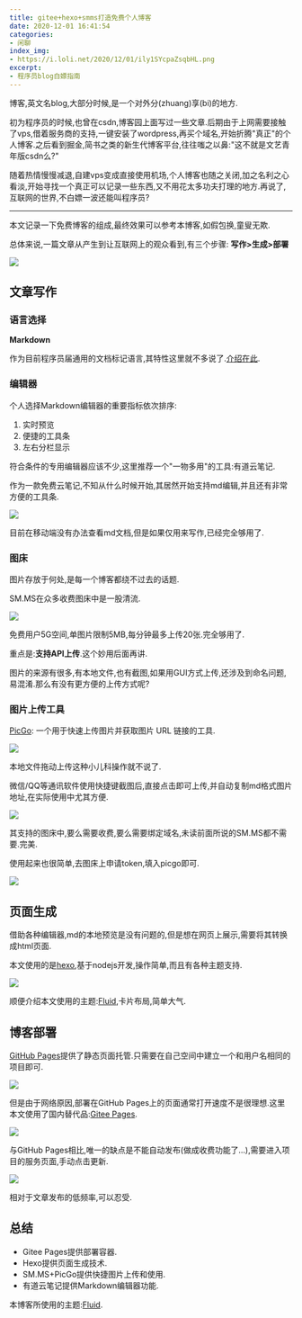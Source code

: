 ```yaml
---
title: gitee+hexo+smms打造免费个人博客
date: 2020-12-01 16:41:54
categories:
- 闲聊
index_img:
- https://i.loli.net/2020/12/01/ily1SYcpaZsqbHL.png
excerpt:
- 程序员blog白嫖指南
---
```

 博客,英文名blog,大部分时候,是一个对外分(zhuang)享(bi)的地方.

 初为程序员的时候,也曾在csdn,博客园上面写过一些文章.后期由于上网需要接触了vps,借着服务商的支持,一键安装了wordpress,再买个域名,开始折腾"真正"的个人博客.之后看到掘金,简书之类的新生代博客平台,往往嗤之以鼻:"这不就是文艺青年版csdn么?"

 随着热情慢慢减退,自建vps变成直接使用机场,个人博客也随之关闭,加之名利之心看淡,开始寻找一个真正可以记录一些东西,又不用花太多功夫打理的地方.再说了,互联网的世界,不白嫖一波还能叫程序员?


---

本文记录一下免费博客的组成,最终效果可以参考本博客,如假包换,童叟无欺.

 总体来说,一篇文章从产生到让互联网上的观众看到,有三个步骤:
 **写作>生成>部署**
 
![](https://i.loli.net/2020/12/01/ily1SYcpaZsqbHL.png)

 ## 文章写作
 
###  语言选择

**Markdown**
 
 作为目前程序员届通用的文档标记语言,其特性这里就不多说了.[介绍在此](https://zh.m.wikipedia.org/zh-hans/Markdown).
 
###  编辑器

个人选择Markdown编辑器的重要指标依次排序:
1. 实时预览
1. 便捷的工具条
1. 左右分栏显示

符合条件的专用编辑器应该不少,这里推荐一个"一物多用"的工具:有道云笔记.

作为一款免费云笔记,不知从什么时候开始,其居然开始支持md编辑,并且还有非常方便的工具条.

![](https://i.loli.net/2020/12/01/3G5FfDP96sAeW1K.png)

目前在移动端没有办法查看md文档,但是如果仅用来写作,已经完全够用了.

### 图床

图片存放于何处,是每一个博客都绕不过去的话题.

SM.MS在众多收费图床中是一股清流.

![](https://i.loli.net/2020/12/01/u8OHiKC31LTZvop.png)

免费用户5G空间,单图片限制5MB,每分钟最多上传20张.完全够用了.

重点是:**支持API上传**.这个妙用后面再讲.

图片的来源有很多,有本地文件,也有截图,如果用GUI方式上传,还涉及到命名问题,易混淆.那么有没有更方便的上传方式呢?

### 图片上传工具

[PicGo](https://github.com/Molunerfinn/PicGo): 一个用于快速上传图片并获取图片 URL 链接的工具.

![](https://i.loli.net/2020/12/01/rbaFq6nB8JxKtNW.png)

本地文件拖动上传这种小儿科操作就不说了.

微信/QQ等通讯软件使用快捷键截图后,直接点击即可上传,并自动复制md格式图片地址,在实际使用中尤其方便.

![](https://i.loli.net/2020/12/01/1XLv7cAOBaPx9sn.png)

其支持的图床中,要么需要收费,要么需要绑定域名,未读前面所说的SM.MS都不需要.完美.

使用起来也很简单,去图床上申请token,填入picgo即可.

![](https://i.loli.net/2020/12/01/Ztq7RfvehUDGJ1m.png)

## 页面生成

借助各种编辑器,md的本地预览是没有问题的,但是想在网页上展示,需要将其转换成html页面.

本文使用的是[hexo](https://hexo.io/zh-cn/),基于nodejs开发,操作简单,而且有各种主题支持.

![](https://i.loli.net/2020/12/01/GxIt4CRpi2L3rJs.png)

顺便介绍本文使用的主题:[Fluid](https://github.com/fluid-dev/hexo-theme-fluid),卡片布局,简单大气.

## 博客部署

[GitHub Pages](https://docs.github.com/cn/free-pro-team@latest/github/working-with-github-pages/about-github-pages)提供了静态页面托管.只需要在自己空间中建立一个和用户名相同的项目即可.

![](https://i.loli.net/2020/12/01/OCqdwuFYHh5BLGm.png)

但是由于网络原因,部署在GitHub Pages上的页面通常打开速度不是很理想.这里本文使用了国内替代品:[Gitee Pages](https://gitee.com/help/articles/4136).

![](https://i.loli.net/2020/12/01/ETbRP91F32IMDfX.png)

与GitHub Pages相比,唯一的缺点是不能自动发布(做成收费功能了...),需要进入项目的服务页面,手动点击更新.

![](https://i.loli.net/2020/12/01/M6qaFRrDVojPIQl.png)

相对于文章发布的低频率,可以忍受.

## 总结

- Gitee Pages提供部署容器.
- Hexo提供页面生成技术.
- SM.MS+PicGo提供快捷图片上传和使用.
- 有道云笔记提供Markdown编辑器功能.

本博客所使用的主题:[Fluid](https://github.com/fluid-dev/hexo-theme-fluid).

